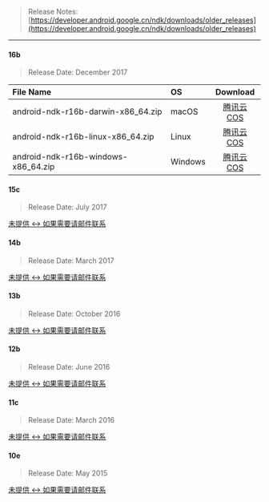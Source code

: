 > Release Notes: [https://developer.android.google.cn/ndk/downloads/older_releases](https://developer.android.google.cn/ndk/downloads/older_releases)

---

#### 16b

> Release Date: December 2017

| File Name |   OS    | Download |
| :-------- | :------ | :------: |
| android-ndk-r16b-darwin-x86_64.zip  |  macOS    | [腾讯云 COS](https://dl-mirrors-1253943875.cos.ap-chengdu.myqcloud.com/android/ndk/16b/android-ndk-r16b-darwin-x86_64.zip) |
| android-ndk-r16b-linux-x86_64.zip   |  Linux    | [腾讯云 COS](https://dl-mirrors-1253943875.cos.ap-chengdu.myqcloud.com/android/ndk/16b/android-ndk-r16b-linux-x86_64.zip)  |
| android-ndk-r16b-windows-x86_64.zip |  Windows  | [腾讯云 COS](https://dl-mirrors-1253943875.cos.ap-chengdu.myqcloud.com/android/ndk/16b/android-ndk-r16b-windows-x86_64.zip) |

#### 15c

> Release Date: July 2017

[未提供 <-> 如果需要请邮件联系]()

#### 14b

> Release Date: March 2017

[未提供 <-> 如果需要请邮件联系]()

#### 13b

> Release Date: October 2016

[未提供 <-> 如果需要请邮件联系]()

#### 12b

> Release Date: June 2016

[未提供 <-> 如果需要请邮件联系]()

#### 11c

> Release Date: March 2016

[未提供 <-> 如果需要请邮件联系]()

#### 10e

> Release Date: May 2015

[未提供 <-> 如果需要请邮件联系]()